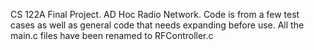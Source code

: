 CS 122A Final Project.
AD Hoc Radio Network. 
Code is from a few test cases as well as general code that needs expanding before use.
All the main.c files have been renamed to RFController.c
